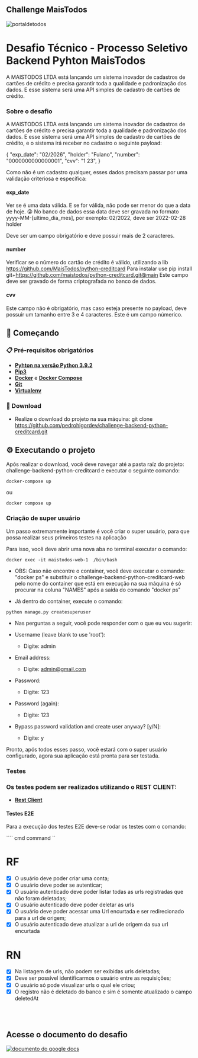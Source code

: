 
## Challenge MaisTodos

![portaldetodos](https://avatars0.githubusercontent.com/u/56608703?s=400&u=ae31a7a07d28895589b42ed0fcfc102c3d5bccff&v=4)


# Desafio Técnico - Processo Seletivo Backend Pyhton MaisTodos

A MAISTODOS LTDA está lançando um sistema inovador de cadastros de cartões de crédito e precisa garantir toda a qualidade e padronização dos dados. E esse sistema será uma API simples de cadastro de cartões de crédito.

### Sobre o desafio

A MAISTODOS LTDA está lançando um sistema inovador de cadastros de cartões de crédito e precisa garantir toda a qualidade e padronização dos dados. E esse sistema será uma API simples de cadastro de cartões de crédito, e o sistema irá receber no cadastro o seguinte payload:

{
    "exp_date": "02/2026",
    "holder": "Fulano",
    "number": "0000000000000001",
    "cvv": "1
    23",
}

Como não é um cadastro qualquer, esses dados precisam passar por uma validação criteriosa e específica:

#### exp_date

Ver se é uma data válida.
E se for válida, não pode ser menor do que a data de hoje. 😜
No banco de dados essa data deve ser gravada no formato yyyy-MM-[ultimo_dia_mes], por exemplo: 02/2022, deve ser 2022-02-28
holder

Deve ser um campo obrigatório e deve possuir mais de 2 caracteres.

#### number

Verificar se o número do cartão de crédito é válido, utilizando a lib https://github.com/MaisTodos/python-creditcard
Para instalar use pip install git+https://github.com/maistodos/python-creditcard.git@main
Este campo deve ser gravado de forma criptografada no banco de dados.

#### cvv

Este campo não é obrigatório, mas caso esteja presente no payload, deve possuir um tamanho entre 3 e 4 caracteres.
Este é um campo númerico.

## 🚀 Começando

### 📋 Pré-requisitos obrigatórios

- **[Pyhton na versão Python 3.9.2](https://www.python.org/downloads/release/python-392/)**
- **[Pip3](https://www.educative.io/answers/installing-pip3-in-ubuntu)**
- **[Docker](https://docs.docker.com/desktop/)** e **[Docker Compose](https://docs.docker.com/compose/)**
- **[Git](https://git-scm.com/)**
- **[Virtualenv](https://help.dreamhost.com/hc/en-us/articles/115000695551-Installing-and-using-virtualenv-with-Python-3)**

### 🔧 Download

- Realize o download do projeto na sua máquina: git clone https://github.com/pedrohigordev/challenge-backend-python-creditcard.git

## ⚙️ Executando o projeto

Após realizar o download, você deve navegar até a pasta raíz do projeto: challenge-backend-python-creditcard e executar o seguinte comando:

```
docker-compose up
```
ou

```
docker compose up
```

### Criação de super usuário

Um passo extremamente importante é você criar o super usuário, para que possa realizar seus primeiros testes na aplicação

Para isso, você deve abrir uma nova aba no terminal executar o comando: 


```
docker exec -it maistodos-web-1  /bin/bash
```

- OBS: Caso não encontre o container, você deve executar o comando: "docker ps"
       e substituir o challenge-backend-python-creditcard-web pelo nome do container que está em execução na sua máquina é só procurar na coluna "NAMES" após a saída do comando "docker ps"

- Já dentro do container, execute o comando: 

```
python manage.py createsuperuser
```

- Nas perguntas a seguir, você pode responder com o que eu vou sugerir:

- Username (leave blank to use 'root'):
    - Digite: admin

- Email address:
    - Digite: admin@gmail.com

- Password:
    - Digite: 123

- Password (again):
    - Digite: 123

- Bypass password validation and create user anyway? [y/N]:
    - Digite: y

Pronto, após todos esses passo, você estará com o super usuário configurado,
agora sua aplicação está pronta para ser testada.


### Testes
### Os testes podem ser realizados utilizando o REST CLIENT:

- **[Rest Client](https://marketplace.visualstudio.com/items?itemName=humao.rest-client)**

#### Testes E2E
Para a execução dos testes E2E deve-se rodar os testes com o comando: 

```` cmd command ``

# RF

- [x] O usuário deve poder criar uma conta;
- [x] O usuário deve poder se autenticar;
- [x] O usuário autenticado deve poder listar todas as urls registradas que não foram deletadas;
- [x] O usuário autenticado deve poder deletar as urls
- [x] O usuário deve poder acessar uma Url encurtada e ser redirecionado para a url de origem;
- [x] O usuário autenticado deve atualizar a url de origem da sua url encurtada

# RN

- [x] Na listagem de urls, não podem ser exibidas urls deletadas;
- [x] Deve ser possível identificarmos o usuário entre as requisições;
- [x] O usuário só pode visualizar urls o qual ele criou;
- [x] O registro não é deletado do banco e sim é somente atualizado o campo deletedAt

<!--START_SECTION:footer-->

<br />
<br />

<p align="center">
  <h2>Acesse o documento do desafio</h2>
  <a href="https://docs.google.com/document/d/1eZpPju0EHUO5tzGgi3J3G0dtGX8G9i6eh1FU39WYg2M/editt" target="_blank">
    <img align="center" src="https://teddydigital.io/wp-content/uploads/2023/10/logo-preto-2048x992.png" alt="documento do google docs"/>
  </a>
</p>

<!--END_SECTION:footer-->